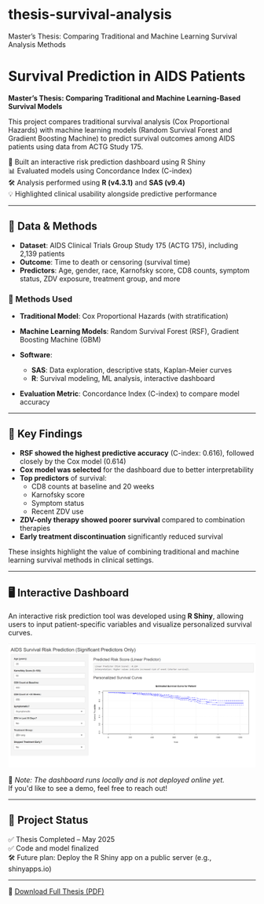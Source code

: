 # thesis-survival-analysis
Master’s Thesis: Comparing Traditional and Machine Learning Survival Analysis Methods

# Survival Prediction in AIDS Patients

**Master’s Thesis: Comparing Traditional and Machine Learning-Based Survival Models**

This project compares traditional survival analysis (Cox Proportional Hazards) with machine learning models (Random Survival Forest and Gradient Boosting Machine) to predict survival outcomes among AIDS patients using data from ACTG Study 175.

🧪 Built an interactive risk prediction dashboard using R Shiny  
📊 Evaluated models using Concordance Index (C-index)  
🛠️ Analysis performed using **R (v4.3.1)** and **SAS (v9.4)**  
💡 Highlighted clinical usability alongside predictive performance

---

## 📂 Data & Methods

- **Dataset**: AIDS Clinical Trials Group Study 175 (ACTG 175), including 2,139 patients
- **Outcome**: Time to death or censoring (survival time)
- **Predictors**: Age, gender, race, Karnofsky score, CD8 counts, symptom status, ZDV exposure, treatment group, and more

### 🧮 Methods Used
- **Traditional Model**: Cox Proportional Hazards (with stratification)
- **Machine Learning Models**: Random Survival Forest (RSF), Gradient Boosting Machine (GBM)
- **Software**:  
  - **SAS**: Data exploration, descriptive stats, Kaplan-Meier curves  
  - **R**: Survival modeling, ML analysis, interactive dashboard

- **Evaluation Metric**: Concordance Index (C-index) to compare model accuracy

---

## 🧠 Key Findings

- **RSF showed the highest predictive accuracy** (C-index: 0.616), followed closely by the Cox model (0.614)
- **Cox model was selected** for the dashboard due to better interpretability
- **Top predictors** of survival:
  - CD8 counts at baseline and 20 weeks
  - Karnofsky score
  - Symptom status
  - Recent ZDV use
- **ZDV-only therapy showed poorer survival** compared to combination therapies
- **Early treatment discontinuation** significantly reduced survival

These insights highlight the value of combining traditional and machine learning survival methods in clinical settings.

---

## 🖥️ Interactive Dashboard

An interactive risk prediction tool was developed using **R Shiny**, allowing users to input patient-specific variables and visualize personalized survival curves.
<p align="center">
  <img src="https://github.com/ManthanMaheshMehta/thesis-survival-analysis/blob/main/RShinyApp.SurvivalCurvesAndPredictions.png?raw=true" width="700">
</p>

📌 *Note: The dashboard runs locally and is not deployed online yet.*  
If you'd like to see a demo, feel free to reach out!

---

## 🚧 Project Status

✅ Thesis Completed – May 2025  
✅ Code and model finalized  
🛠️ Future plan: Deploy the R Shiny app on a public server (e.g., shinyapps.io)

---

📄 [Download Full Thesis (PDF)](https://github.com/ManthanMaheshMehta/thesis-survival-analysis/blob/main/Manthan%20Mehta%20Updated%20thesis.pdf)


